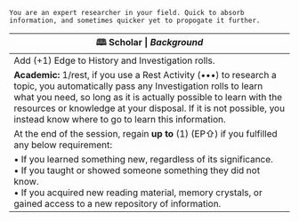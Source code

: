 	You are an expert researcher in your field. Quick to absorb information, and sometimes quicker yet to propogate it further.

| **🕮 Scholar** \| *Background*                                                                                                                                                                                                                                                                                                  |
| ------------------------------------------------------------------------------------------------------------------------------------------------------------------------------------------------------------------------------------------------------------------------------------------------------------------------------- |
| Add (+1) Edge to History and Investigation rolls.                                                                                                                                                                                                                                                                               |
| **Academic:** 1/rest, if you use a Rest Activity (•••) to research a topic, you automatically pass any Investigation rolls to learn what you need, so long as it is actually possible to learn with the resources or knowledge at your disposal. If it is not possible, you instead know where to go to learn this information. |
| At the end of the session, regain **up to** (1) (EP⇧) if you fulfilled any below requirement:                                                                                                                                                                                                                                   |
| • If you learned something new, regardless of its significance.<br>• If you taught or showed someone something they did not know.<br>• If you acquired new reading material, memory crystals, or gained access to a new repository of information.                                                                              |
